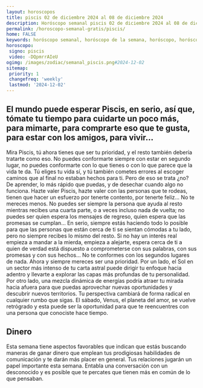 ```yaml
---
layout: horoscopos
title: piscis 02 de diciembre 2024 al 08 de diciembre 2024 
description: Horóscopo semanal piscis 02 de diciembre 2024 al 08 de diciembre 2024. El mundo puede esperar Piscis, en serio, así que, tómate tu tiempo para cuidarte un poco más, para mimarte, para comprarte eso que te gusta, para estar con los amigos, para vivir…
permalink: /horoscopo-semanal-gratis/piscis/
home: FALSE
keywords: horóscopo semanal, horóscopo de la semana, horóscopo, horóscopo gratis,horóscopos, horóscopo esperanza gracia, horoscopos piscis la semana, horóscopos gratis, Tarot, Astrologia, Zodíaco, piscis, horoscopo gratis, semanal
horoscopo:
 signo: piscis
 video: -DQpmrrAIeU
ogimg: /images/zodiac/semanal_piscis.png#2024-12-02
sitemap:
 priority: 1
 changefreq: 'weekly'
 lastmod: '2024-12-02'
---
```




## El mundo puede esperar Piscis, en serio, así que, tómate tu tiempo para cuidarte un poco más, para mimarte, para comprarte eso que te gusta, para estar con los amigos, para vivir…

Mira Piscis, tú ahora tienes que ser tu prioridad, y el resto también debería tratarte como eso. No puedes conformarte siempre con estar en segundo lugar, no puedes conformarte con lo que tienes o con lo que parece que la vida te da. Tú eliges tu vida sí, y tú también cometes errores al escoger caminos que al final no estaban hechos para ti. Pero de eso se trata ¿no? De aprender, lo más rápido que puedas, y de desechar cuando algo no funciona. Hazte valer Piscis, hazte valer con las personas que te rodeas, tienen que hacer un esfuerzo por tenerte contento, por tenerte feliz… No te mereces menos. No puedes ser siempre la persona que ayuda al resto mientras recibes una cuarta parte, o a veces incluso nada de vuelta; no puedes ser quien espera los mensajes de regreso, quien espera que las promesas se cumplan… En serio, siempre estás haciendo todo lo posible para que las personas que están cerca de ti se sientan cómodas a tu lado, pero no siempre recibes lo mismo del resto. Si no hay un interés real empieza a mandar a la mierda, empieza a alejarte, espera cerca de ti a quien de verdad está dispuesto a comprometerse con sus palabras, con sus promesas y con sus hechos… No te conformes con los segundos lugares de nada. Ahora y siempre mereces ser una prioridad.
Por un lado, el Sol en un sector más intenso de tu carta astral puede dirigir tu enfoque hacia adentro y llevarte a explorar las capas más profundas de tu personalidad. Por otro lado, una mezcla dinámica de energías podría atraer tu mirada hacia afuera para que puedas aprovechar nuevas oportunidades y descubrir nuevos territorios. Tu perspectiva cambiará de forma radical en cualquier rumbo que sigas. El sábado, Venus, el planeta del amor, se vuelve retrógrado y esta puede ser la oportunidad para que te reencuentres con una persona que conociste hace tiempo.

## Dinero

Esta semana tiene aspectos favorables que indican que estás buscando maneras de ganar dinero que emplean tus prodigiosas habilidades de comunicación y te darán más placer en general. Tus relaciones jugarán un papel importante esta semana. Entabla una conversación con un desconocido y es posible que te percates que tienen más en común de lo que pensaban.